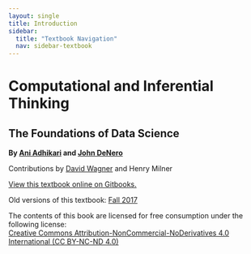```yaml
---
layout: single
title: Introduction
sidebar:
  title: "Textbook Navigation"
  nav: sidebar-textbook
---
```


Computational and Inferential Thinking
======================================

<!-- Required to ensure that mathjax loads correctly on interior pages... -->
<script type="text/x-mathjax-config">
  MathJax.Hub.Config({
    tex2jax: {
      inlineMath: [ ['$','$'], ["\\(","\\)"] ],
      processEscapes: true
    }
  });
</script>

The Foundations of Data Science
-------------------------------

**By [Ani Adhikari](http://statistics.berkeley.edu/people/ani-adhikari) and [John DeNero](http://denero.org)**

Contributions by [David Wagner](https://www.cs.berkeley.edu/~daw/) and Henry Milner

<!--
This is the textbook for the [Foundations of Data Science class at UC Berkeley][data8].
-->

[View this textbook online on Gitbooks.][gitbook]

Old versions of this textbook:
	[Fall 2017](http://inferentialthinking.com/v/fa17)

<!-- 
[data8]: http://data8.org/
-->

[gitbook]: https://ds8.gitbooks.io/textbook/content/

The contents of this book are licensed for free consumption under the following license:  
[Creative Commons Attribution-NonCommercial-NoDerivatives 4.0 International (CC BY-NC-ND 4.0)](https://creativecommons.org/licenses/by-nc-nd/4.0/)
